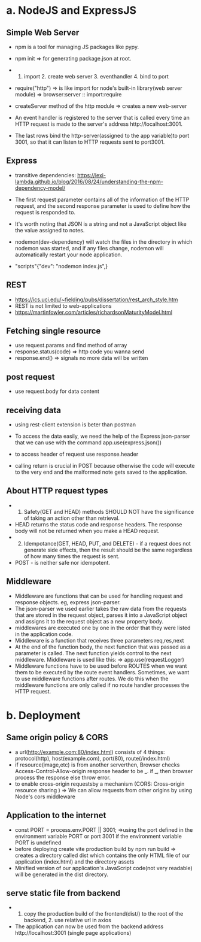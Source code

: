 # a. NodeJS and ExpressJS

## Simple Web Server

- npm is a tool for managing JS packages like pypy.
- npm init => for generating package.json at root.

- 1. import 2. create web server 3. eventhandler 4. bind to port
- require("http") => is like import for node's built-in library(web server module) => browser:server :: import:require
- createServer method of the http module => creates a new web-server
- An event handler is registered to the server that is called every time an HTTP request is made to the server's address http://localhost:3001.
- The last rows bind the http-server(assigned to the app variable)to port 3001, so that it can listen to HTTP requests sent to port3001.

## Express

- transitive dependencies: https://lexi-lambda.github.io/blog/2016/08/24/understanding-the-npm-dependency-model/
- The first request parameter contains all of the information of the HTTP request, and the second response parameter is used to define how the request is responded to.
- It's worth noting that JSON is a string and not a JavaScript object like the value assigned to notes.

- nodemon(dev-dependency) will watch the files in the directory in which nodemon was started, and if any files change, nodemon will automatically restart your node application.
- "scripts"{"dev": "nodemon index.js",}

## REST

- https://ics.uci.edu/~fielding/pubs/dissertation/rest_arch_style.htm
- REST is not limited to web-applications
- https://martinfowler.com/articles/richardsonMaturityModel.html

## Fetching single resource

- use request.params and find method of array
- response.status(code) => http code you wanna send
- response.end() => signals no more data will be written

## post request

- use request.body for data content

## receiving data

- using rest-client extension is beter than postman
- To access the data easily, we need the help of the Express json-parser that we can use with the command app.use(express.json())
- to access header of request use response.header

- calling return is crucial in POST because otherwise the code will execute to the very end and the malformed note gets saved to the application.

## About HTTP request types

- 1. Safety(GET and HEAD) methods SHOULD NOT have the significance of taking an action other than retrieval.
- HEAD returns the status code and response headers. The response body will not be returned when you make a HEAD request.
- 2. Idempotance(GET, HEAD, PUT, and DELETE) - if a request does not generate side effects, then the result should be the same regardless of how many times the request is sent.
- POST - is neither safe nor idempotent.

## Middleware

- Middleware are functions that can be used for handling request and response objects. eg, express json-parser.
- The json-parser we used earlier takes the raw data from the requests that are stored in the request object, parses it into a JavaScript object and assigns it to the request object as a new property body.
- middlewares are executed one by one in the order that they were listed in the application code.
- Middleware is a function that receives three parameters req,res,next
- At the end of the function body, the next function that was passed as a parameter is called. The next function yields control to the next middleware. Middleware is used like this: => app.use(requestLogger)
- Middleware functions have to be used before ROUTES when we want them to be executed by the route event handlers. Sometimes, we want to use middleware functions after routes. We do this when the middleware functions are only called if no route handler processes the HTTP request.

# b. Deployment

## Same origin policy & CORS

- a url(http://example.com:80/index.html) consists of 4 things: protocol(http), host(example.com), port(80), route(/index.html)
- if resource(image,etc) is from another serverthen, Browser checks Access-Control-Allow-origin response header to be _. if _, then browser process the response else throw error.
- to enable cross-origin requestsby a mechanism (CORS: Cross-origin resource sharing ) => We can allow requests from other origins by using Node's cors middleware

## Application to the internet

- const PORT = process.env.PORT || 3001; =>using the port defined in the environment variable PORT or port 3001 if the environment variable PORT is undefined
- before deploying create vite production build by npm run build => creates a directory called dist which contains the only HTML file of our application (index.html) and the directory assets
- Minified version of our application's JavaScript code(not very readable) will be generated in the dist directory.

## serve static file from backend

- 1. copy the production build of the frontend(dist/) to the root of the backend, 2. use relative url in axios
- The application can now be used from the backend address http://localhost:3001 (single page applications)
